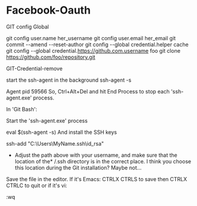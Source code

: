 # Facebook-Oauth

GIT config Global

git config user.name her_username
git config user.email her_email
git commit --amend --reset-author
git config --global credential.helper cache
git config --global credential.https://github.com.username foo
git clone https://github.com/foo/repository.git


GIT-Credential-remove

start the ssh-agent in the background
ssh-agent -s

Agent pid 59566
So, Ctrl+Alt+Del and hit End Process to stop each 'ssh-agent.exe' process.

In 'Git Bash':

Start the 'ssh-agent.exe' process

eval $(ssh-agent -s)
And install the SSH keys

ssh-add "C:\Users\MyName\.ssh\id_rsa"

* Adjust the path above with your username, and make sure that the location of the* /.ssh directory is in the correct place. I think you choose this location during the Git installation? Maybe not...

Save the file in the editor. If it's Emacs: CTRLX CTRLS to save then CTRLX CTRLC to quit or if it's vi: 

:wq


